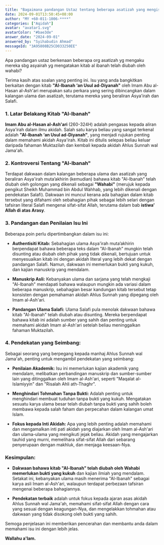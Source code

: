 ```yaml
---
title: "Bagaimana pandangan Ustaz tentang beberapa asatizah yang mengisytiharkan diri sebagai asya'irah dan mendakwa kitab Al-Ibanah telah diubah oleh Wahabi?"
date: 2024-09-01T13:50:45+08:00
author: "MY +60-011-1006-****"
categories: ["Aqidah"]
avatar: "avatar1.svg"
avatarColor: "#bae3de"
answer_date: "2024-09-01"
answered_by: "Syihabudin Ahmad"
messageId: "3A95808B25CD033250EE"
---
```


Apa pandangan ustaz berkenaan beberapa org asatizah yg mengaku mereka sbg asyairah yg mengatakan kitab al ibanah telah diubah oleh wahabi?

<!--more-->

Terima kasih atas soalan yang penting ini. Isu yang anda bangkitkan berkaitan dengan kitab **"Al-Ibanah ‘an Usul ad-Diyanah"** oleh Imam Abu al-Hasan al-Ash'ari merupakan satu perkara yang sering dibincangkan dalam kalangan ulama dan asatizah, terutama mereka yang beraliran Asya'irah dan Salafi.

### 1. **Latar Belakang Kitab "Al-Ibanah"**

**Imam Abu al-Hasan al-Ash'ari** (260-324H) adalah pengasas kepada aliran Asya'irah dalam ilmu akidah. Salah satu karya beliau yang sangat terkenal adalah **"Al-Ibanah ‘an Usul ad-Diyanah"**, yang menjadi rujukan penting dalam memahami akidah Asya'irah. Kitab ini ditulis selepas beliau keluar daripada fahaman Muktazilah dan kembali kepada akidah Ahlus Sunnah wal Jama'ah.

### 2. **Kontroversi Tentang "Al-Ibanah"**

Terdapat dakwaan dalam kalangan beberapa ulama dan asatizah yang beraliran Asya'irah muta’akhirin (kemudian) bahawa kitab "Al-Ibanah" telah diubah oleh golongan yang dikenali sebagai **"Wahabi"** (merujuk kepada pengikut Sheikh Muhammad bin Abdul Wahhab, yang lebih dikenali dengan pendekatan Salafi). Dakwaan ini muncul kerana ada bahagian dalam kitab tersebut yang difahami oleh sebahagian pihak sebagai lebih selari dengan tafsiran literal Salafi mengenai sifat-sifat Allah, terutama dalam bab **istiwa’ Allah di atas Arasy**.

### 3. **Pandangan dan Penilaian Isu Ini**

Beberapa poin perlu dipertimbangkan dalam isu ini:

- **Authentisiti Kitab:** Sebahagian ulama Asya'irah muta’akhirin berpendapat bahawa beberapa teks dalam "Al-Ibanah" mungkin telah disunting atau diubah oleh pihak yang tidak dikenali, bertujuan untuk menyesuaikan kitab ini dengan akidah literal yang lebih dekat dengan pandangan Salafi. Namun, dakwaan ini memerlukan bukti yang kukuh, dan kajian manuskrip yang mendalam.

- **Manuskrip Asli:** Kebanyakan ulama dan sarjana yang telah mengkaji "Al-Ibanah" mendapati bahawa walaupun mungkin ada variasi dalam beberapa manuskrip, sebahagian besar kandungan kitab tersebut tetap konsisten dengan pemahaman akidah Ahlus Sunnah yang dipegang oleh Imam al-Ash'ari.

- **Pandangan Ulama Salafi:** Ulama Salafi pula menolak dakwaan bahawa kitab "Al-Ibanah" telah diubah atau disunting. Mereka berpendapat bahawa kitab ini adalah sumber yang sahih dan penting untuk memahami akidah Imam al-Ash'ari setelah beliau meninggalkan fahaman Muktazilah.

### 4. **Pendekatan yang Seimbang:**

Sebagai seorang yang berpegang kepada manhaj Ahlus Sunnah wal Jama'ah, penting untuk mengambil pendekatan yang seimbang:

- **Penilaian Akademik:** Isu ini memerlukan kajian akademik yang mendalam, melibatkan perbandingan manuskrip dan sumber-sumber lain yang ditinggalkan oleh Imam al-Ash'ari, seperti "Maqalat al-Islamiyyin" dan "Risalah Ahli ath-Thaghr".

- **Menghindari Tohmahan Tanpa Bukti:** Adalah penting untuk menghindari membuat tuduhan tanpa bukti yang kukuh. Mengatakan sesuatu karya ulama besar telah diubah tanpa bukti yang sahih boleh membawa kepada salah faham dan perpecahan dalam kalangan umat Islam.

- **Fokus kepada Inti Akidah:** Apa yang lebih penting adalah memahami dan mengamalkan inti pati akidah yang diajarkan oleh Imam al-Ash'ari dan ulama-ulama yang mengikuti jejak beliau. Akidah yang mengajarkan tauhid yang murni, memelihara sifat-sifat Allah dari sebarang penyerupaan dengan makhluk, dan menjaga keesaan-Nya.

### Kesimpulan:

- **Dakwaan bahawa kitab "Al-Ibanah" telah diubah oleh Wahabi memerlukan bukti yang kukuh** dan kajian ilmiah yang mendalam. Setakat ini, kebanyakan ulama masih menerima "Al-Ibanah" sebagai karya asli Imam al-Ash'ari, walaupun terdapat perbezaan tafsiran mengenai beberapa bahagiannya.

- **Pendekatan terbaik** adalah untuk fokus kepada ajaran asas akidah Ahlus Sunnah wal Jama'ah, memahami sifat-sifat Allah dengan cara yang sesuai dengan keagungan-Nya, dan mengelakkan tohmahan atau dakwaan yang tidak disokong oleh bukti yang sahih.

Semoga penjelasan ini memberikan pencerahan dan membantu anda dalam memahami isu ini dengan lebih jelas.

**Wallahu a'lam.**
